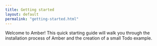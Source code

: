 ```yaml
---
title: Getting started
layout: default
permalink: "getting-started.html"
---
```


Welcome to Amber! This quick starting guide will walk you through the
installation process of Amber and the creation of a small Todo
example.
